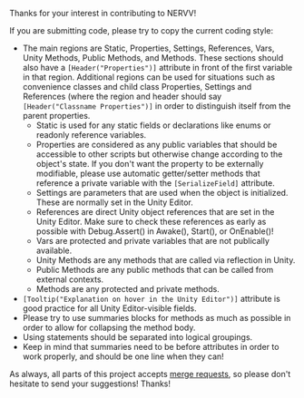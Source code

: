 Thanks for your interest in contributing to NERVV!

If you are submitting code, please try to copy the current coding style:
* The main regions are Static, Properties, Settings, References, Vars, Unity Methods, Public Methods, and Methods.
These sections should also have a `[Header("Properties")]` attribute in front of the first variable in that region.
Additional regions can be used for situations such as convenience classes and child class Properties, Settings and References (where the region and header should say `[Header("Classname Properties")]` in order to distinguish itself from the parent properties.
    * Static is used for any static fields or declarations like enums or readonly reference variables.
    * Properties are considered as any public variables that should be accessible to other scripts but otherwise change according to the object's state. If you don't want the property to be externally modifiable, please use automatic getter/setter methods that reference a private variable with the `[SerializeField]` attribute.
    * Settings are parameters that are used when the object is initialized. These are normally set in the Unity Editor.
    * References are direct Unity object references that are set in the Unity Editor. Make sure to check these references as early as possible with Debug.Assert() in Awake(), Start(), or OnEnable()!
    * Vars are protected and private variables that are not publically available.
    * Unity Methods are any methods that are called via reflection in Unity.
    * Public Methods are any public methods that can be called from external contexts.
    * Methods are any protected and private methods.
* `[Tooltip("Explanation on hover in the Unity Editor")]` attribute is good practice for all Unity Editor-visible fields.
* Please try to use summaries blocks for methods as much as possible in order to allow for collapsing the method body.
* Using statements should be separated into logical groupings.
* Keep in mind that summaries need to be before attributes in order to work properly, and should be one line when they can!

As always, all parts of this project accepts [merge requests](https://gitlab.com/csculley/nervv/merge_requests), so please don't hesitate to send your suggestions!
Thanks!
